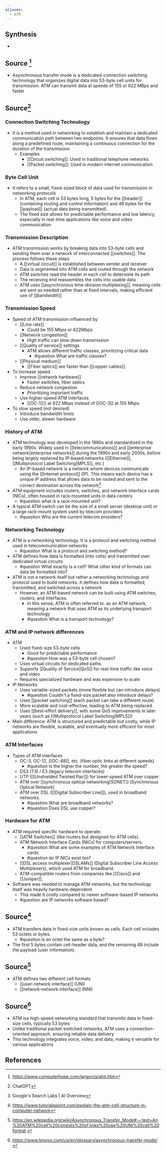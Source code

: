 ```yaml
---
aliases:
  - ATM
---
```

## Synthesis
- 
## Source [^1]
- Asynchronous transfer mode is a dedicated-connection switching technology that organizes digital data into 53-byte cell units for transmission. ATM can transmit data at speeds of 155 or 622 MBps and faster
## Source[^2]
### Connection Switching Technology
- It is a method used in networking to establish and maintain a dedicated communication path between two endpoints. It ensures that data flows along a predefined route, maintaining a continuous connection for the duration of the transmission
	- Examples
		- [[Circuit switching]]: Used in traditional telephone networks
		- [[Packet switching]]: Used in modern internet communication
### Byte Cell Unit
- It refers to a small, fixed-sized block of data used for transmission in networking protocols
	- In ATM, each cell is 53 bytes long, 5 bytes for the [[header]] (containing routing and control information) and 48 bytes for the [[payload]] (actual data being transmitted).
	- The fixed size allows for predictable performance and low latency, especially in real-time applications like voice and video communication
### Transmission Description
- ATM transmission works by breaking data into 53-byte cells and sending them over a network of interconnected [[switches]]. The process follows these steps
	- A [[virtual circuit]] is established between sender and receiver
	- Data is segmented into ATM cells and routed through the network 
	- ATM switches read the header in each cell to determine its path
	- The receiving end reassembles the cells into usable data
	- ATM uses [[asynchronous time-division multiplexing]], meaning cells are sent as needed rather than at fixed intervals, making efficient use of [[bandwidth]]

### Transmission Speed
- Speed of ATM transmission influenced by
	- [[Line rate]]
		- Could be 155 Mbps or 622Mbps
	- [[Network congestion]]
		- High traffic can slow down transmission
	- [[Quality of service]] settings
		- ATM allows different traffic classes, prioritizing critical data
			- #question What are traffic classes?
	- [[Physical medium]]
		- [[Fiber optics]] are faster than [[copper cables]]
- To increase speed
	- Improve [[network hardware]]
		- Faster switches, fiber optics
	- Reduce network congestion
		- Prioritizing important traffic
	- Use higher-speed ATM interfaces
		- [[OC-12]] at 622 Mbps instead of [[OC-3]] at 155 Mbps
- To slow speed (not desired)
	- Introduce bandwidth limits
	- Use older, slower hardware
### History of ATM
- ATM technology was developed in the 1980s and standardized in the early 1990s. Widely used in [[telecommunications]] and [[enterprise network|enterprise networks]] during the 1990s and early 2000s, before being largely replaced by IP-based networks ([[Ethernet]], [[Multiprotocol Label Switching|MPLS]], etc.)
	- An IP-based network is a network where devices communicate using the [[Internet protocol]] (IP). This means each device has a unique IP address that allows data to be routed and sent to the correct destination across the network[^3]
- ATM equipment includes routers, switches, and network interface cards (NICs), often housed in rack-mounted units in data centers.
	- #question what is a rack-mounted unit?
- A typical ATM switch can be the size of a small server (desktop unit) or a large rack-mount system used by telecom providers
	- #question Who are the current telecom providers?

### Networking Technology
- ATM is a networking technology. It is a protocol and switching method used in telecommunication networks
	- #question What is a protocol and switching method?
- ATM defines how data is formatted (into cells) and transmitted over dedicated virtual circuits
	- #question What exactly is a cell? What other kind of formats can data be formatted into?
- ATM is not a network itself but rather a networking technology and protocol used to build networks. It defines how data is formatted, transmitted, and switched across a network
	- However, an ATM-based network can be built using ATM switches, routers, and interfaces. 
		- In this sense, ATM is often referred to. as an ATM network, meaning a network that uses ATM as its underlying transport technology
		- #question What is a transport technology?

### ATM and IP network differences
- ATM
	- Used fixed-size 53-byte cells
		- Good for predictable performance
		- #question How was a 53-byte cell chosen?
	- Uses virtual circuits for dedicated paths
	- Supports [[Quality of Service|QoS]] for real-time traffic like voice and video
	- Requires specialized hardware and was expensive to scale
- IP Networks 
	- Uses variable-sized packets (more flexible but can introduce delays)
		- #question Couldn't a fixed-size packet also introduce delays?
	- Uses [[packet switching]] (each packet can take a different route)
	- More scalable and cost-effective, leading to ATM being replaced
	- Uses [[best-effort delivery]], with some QoS improvements in later years (such as [[Multiprotocol Label Switching|MPLS]])
- Main difference: ATM is structured and predictable but costly, while IP networks are flexible, scalable, and eventually more efficient for most applications
### ATM Interfaces
- Types of ATM interfaces
	- OC-3, OC-12, [[OC-48]], etc. (fiber optic links at different speeds)
		- #question Is the higher the number, the greater the speed?
	- DS3 (T3) / E3 (legacy telecom interfaces)
	- UTP ([[Unshielded Twisted Pair]]) for lower-speed ATM over copper
	- ATM over [[synchronous optical networking|SONET]] (Synchronous Optical Network)
	- ATM over DSL ([[Digital Subscriber Line]]), used in broadband networks.
		- #question What are broadband networks?
		- #question Does DSL use copper?

### Hardware for ATM
- ATM required specific hardware to operate:
	- [[ATM Switches]] (like routers but designed for ATM cells).
	- ATM Network Interface Cards (NICs) for computers/servers.
		- #question What are some examples of ATM Network Interface cards
		- #question do IP NICs exist too?
	- [[DSL access multiplexer|DSLAMs]] (Digital Subscriber Line Access Multiplexers), which used ATM for broadband.
	- ATM-compatible routers from companies like [[Cisco]] and [[Juniper]].
- Software was needed to manage ATM networks, but the technology itself was heavily hardware-dependent
	- This made it costly compared to newer software-based IP networks
	- #question are IP networks software based?

## Source[^4]
- ATM transfers data in fixed-size units known as cells. Each cell includes 53 octets or bytes.
	- #question is an octet the same as a byte?
- The first 5 bytes contain cell-header data, and the remaining 48 include the payload (user information).

## Source[^5]
- ATM defines two different cell formats
	- [[user-network interface]] (UNI)
	- [[network-network interface]] (NNI)

## Source[^6]
- ATM isa high-speed networking standard that transmits data in fixed-size cells, typically 53 bytes
- Unlike traditional packet-switched networks, ATM uses a connection-oriented approach, ensuring reliable data delivery
- This technology integrates voice, video, and data, making it versatile for various applications
## References

[^1]: https://www.computerhope.com/jargon/a/atm.htm
[^2]: ChatGPT
[^3]: Google's Search Labs | AI Overview
[^4]: https://www.tutorialspoint.com/explain-the-atm-cell-structure-in-computer-network
[^5]: https://en.wikipedia.org/wiki/Asynchronous_Transfer_Mode#:~:text=An%20ATM%20cell%20consists%20of,links%20use%20UNI%20cell%20format.
[^6]: https://www.lenovo.com/us/en/glossary/asynchronous-transfer-mode/